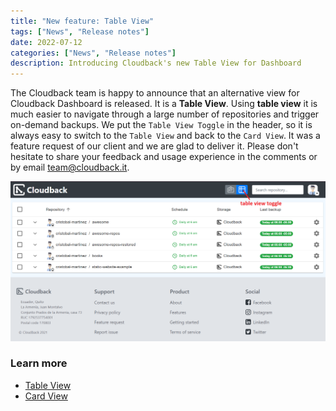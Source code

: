 ```yaml
---
title: "New feature: Table View"
tags: ["News", "Release notes"]
date: 2022-07-12
categories: ["News", "Release notes"]
description: Introducing Cloudback's new Table View for Dashboard
---
```


The Cloudback team is happy to announce that an alternative view for Cloudback Dashboard is released. It is a **Table View**. Using **table view** it is much easier to navigate through a large number of repositories and trigger on-demand backups. We put the `Table View Toggle` in the header, so it is always easy to switch to the `Table View` and back to the `Card View`. It was a feature request of our client and we are glad to deliver it. Please don't hesitate to share your feedback and usage experience in the comments or by email team@cloudback.it.

<img src="/static/features/table-view-1.png" alt="Table View"/>

### Learn more
 - [Table View](/features/table-view)
 - [Card View](/features/card-view)
